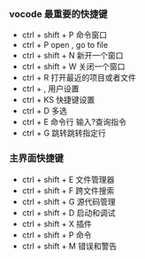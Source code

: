 ### vocode 最重要的快捷键

* ctrl + shift + P 命令窗口
* ctrl + P  open , go to file
* ctrl + shift + N 新开一个窗口
* ctrl + shift + W 关闭一个窗口
* ctrl + R  打开最近的项目或者文件
* ctrl  + ,  用户设置
* ctrl + KS 快捷键设置      
* ctrl + D 多选
* ctrl + E 命令行 输入?查询指令
* ctrl + G 跳转跳转指定行


### 主界面快捷键
* ctrl + shift + E 文件管理器
* ctrl + shift + F 跨文件搜索
* ctrl + shift + G 源代码管理
* ctrl + shift + D 启动和调试
* ctrl + shift + X 插件
* ctrl + shift + P 命令
* ctrl + shift + M 错误和警告


